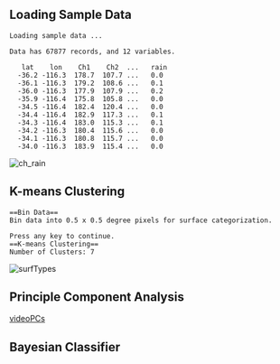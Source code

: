 ## Loading Sample Data

```
Loading sample data ...

Data has 67877 records, and 12 variables.

   lat    lon    Ch1    Ch2  ...   rain
  -36.2 -116.3  178.7  107.7 ...   0.0
  -36.1 -116.3  179.2  108.6 ...   0.1
  -36.0 -116.3  177.9  107.9 ...   0.2
  -35.9 -116.4  175.8  105.8 ...   0.0
  -34.5 -116.4  182.4  120.4 ...   0.0
  -34.4 -116.4  182.9  117.3 ...   0.1
  -34.3 -116.4  183.0  115.3 ...   0.1
  -34.2 -116.3  180.4  115.6 ...   0.0
  -34.1 -116.3  180.8  115.7 ...   0.0
  -34.0 -116.3  183.9  115.4 ...   0.0
```
![ch_rain](https://github.com/likekeustc/machine_learning_algos/blob/master/naive_bayes/satellite/machine_learning/signal_rain.png)

## K-means Clustering 

```
==Bin Data==
Bin data into 0.5 x 0.5 degree pixels for surface categorization.

Press any key to continue.
==K-means Clustering==
Number of Clusters: 7
```
![surfTypes](https://github.com/likekeustc/machine_learning_algos/blob/master/naive_bayes/satellite/machine_learning/landTypes.png)

## Principle Component Analysis

[videoPCs](https://www.youtube.com/watch?feature=player_embedded&v=XoNRuA1i0tU)

## Bayesian Classifier


